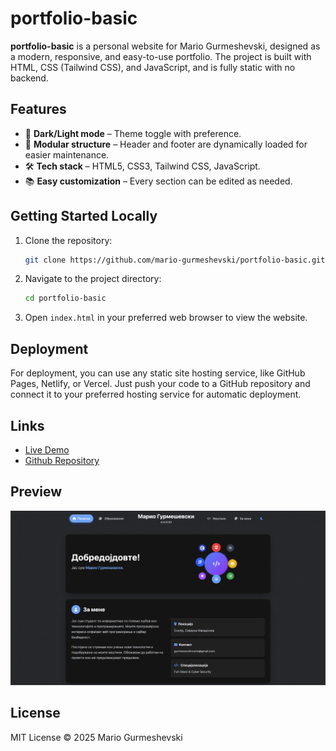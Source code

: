 # portfolio-basic

**portfolio-basic** is a personal website for Mario Gurmeshevski, designed as a modern, responsive, and easy-to-use portfolio. The project is built with HTML, CSS (Tailwind CSS), and JavaScript, and is fully static with no backend.

## Features

- 🌙 **Dark/Light mode** – Theme toggle with preference.
- 🧩 **Modular structure** – Header and footer are dynamically loaded for easier maintenance.
- 🛠️ **Tech stack** – HTML5, CSS3, Tailwind CSS, JavaScript.
- 📚 **Easy customization** – Every section can be edited as needed.

## Getting Started Locally

1. Clone the repository:
   ```sh
   git clone https://github.com/mario-gurmeshevski/portfolio-basic.git
   ```
2. Navigate to the project directory:
   ```sh
   cd portfolio-basic
   ```
3. Open `index.html` in your preferred web browser to view the website.

## Deployment

For deployment, you can use any static site hosting service, like GitHub Pages, Netlify, or Vercel. Just push your code to a GitHub repository and connect it to your preferred hosting service for automatic deployment.

## Links

- [Live Demo](https://mario-gurmeshevski.github.io/portfolio-basic/)
- [Github Repository](https://github.com/mario-gurmeshevski/portfolio-basic)

## Preview

![Screenshot of portfolio-basic](./images/preview.png)

## License

MIT License © 2025 Mario Gurmeshevski

